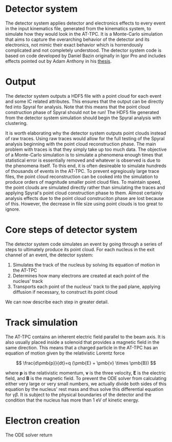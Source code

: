 # Detector system

The detector system applies detector and electronics effects to every event in the input kinematics file, generated from the kinematics system, to simulate how they would look in the AT-TPC. It is a Monte-Carlo simulation that aims to capture the overarching behavior of the detector and its electronics, not mimic their exact behavior which is horrendously complicated and not completely understood. The detector system code is based on code developed by Daniel Bazin originally in Igor Pro and includes effects pointed out by Adam Anthony in his [thesis](https://ezproxy.msu.edu/login?url=https://www.proquest.com/pqdtglobal1/dissertations-theses/fission-lead-region/docview/2855740534/sem-2?accountid=12598).

# Output

The detector system outputs a HDF5 file with a point cloud for each event and some IC related attributes. This ensures that the output can be directly fed into Spyral for analysis. Note that this means that the point cloud construction phase of Spyral should not be run! The HDF5 file generated from the detector system simulation should begin the Spyral analysis with clustering.

It is worth elaborating why the detector system outputs point clouds instead of raw traces. Using raw traces would allow for the full testing of the Spyral analysis beginning with the point cloud reconstruction phase. The main problem with traces is that they simply take up too much data. The objective of a Monte-Carlo simulation is to simulate a phenomena enough times that statistical error is essentially removed and whatever is observed is due to the phenomena itself. To this end, it is often desireable to simulate hundreds of thousands of events in the AT-TPC. To prevent egregiously large trace files, the point cloud reconstruction can be cooked into the simulation to produce orders of magnitude smaller point cloud files. To maintain speed, the point clouds are simulated directly rather than simulating the traces and applying Spyral's point cloud construction phase to them. Almost certainly analysis effects due to the point cloud construciton phase are lost because of this. However, the decrease in file size using point clouds is too great to ignore.

# Core steps of detector system

The detector system code simulates an event by going through a series of steps to ultimately produce its point cloud. For each nucleus in the exit channel of an event, the detector system:

1. Simulates the track of the nucleus by solving its equation of motion in the AT-TPC
2. Determines how many electrons are created at each point of the nucleus' track
3. Transports each point of the nucleus' track to the pad plane, applying diffusion if necessary, to construct its point cloud

We can now describe each step in greater detail.

# Track simulation

The AT-TPC contains an inherent electric field parallel to the beam axis. It is also usually placed inside a solenoid that provides a magnetic field in the same direction. This means that a charged particle in the AT-TPC has an equation of motion given by the relativistic Lorentz force

$$ 
\frac{d\pmb{p}}{dt}=q (\pmb{E} + \pmb{v} \times \pmb{B})
$$

where $\pmb{p}$ is the relativistic momentum, $\pmb{v}$ is the three velocity, $\pmb{E}$ is the electric field, and $\pmb{B}$ is the magnetic field. To prevent the ODE solver from calculating either very large or very small numbers, we actually divide both sides of this equation by the nucleus' rest mass and thus solve this differential equation for $\gamma \beta$. It is subject to the physical boundaries of the detector and the condition that the nucleus has more than 1 eV of kinetic energy.



# Electron creation

The ODE solver return